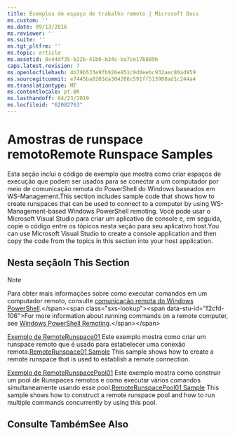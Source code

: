 ```yaml
---
title: Exemplos de espaço de trabalho remoto | Microsoft Docs
ms.custom: ''
ms.date: 09/13/2016
ms.reviewer: ''
ms.suite: ''
ms.tgt_pltfrm: ''
ms.topic: article
ms.assetid: 8c44df35-b22b-41b0-b34c-ba7ce17b889b
caps.latest.revision: 7
ms.openlocfilehash: 4b79b533e9fb926e851c9d0eebc932aec80ad959
ms.sourcegitcommit: e7445ba8203da304286c591ff513900ad1c244a4
ms.translationtype: MT
ms.contentlocale: pt-BR
ms.lasthandoff: 04/23/2019
ms.locfileid: "62082763"
---
```

# <a name="remote-runspace-samples"></a><span data-ttu-id="f2cfd-102">Amostras de runspace remoto</span><span class="sxs-lookup"><span data-stu-id="f2cfd-102">Remote Runspace Samples</span></span>

<span data-ttu-id="f2cfd-103">Esta seção inclui o código de exemplo que mostra como criar espaços de execução que podem ser usados para se conectar a um computador por meio de comunicação remota do PowerShell do Windows baseados em WS-Management.</span><span class="sxs-lookup"><span data-stu-id="f2cfd-103">This section includes sample code that shows how to create runspaces that can be used to connect to a computer by using WS-Management-based Windows PowerShell remoting.</span></span> <span data-ttu-id="f2cfd-104">Você pode usar o Microsoft Visual Studio para criar um aplicativo de console e, em seguida, copie o código entre os tópicos nesta seção para seu aplicativo host.</span><span class="sxs-lookup"><span data-stu-id="f2cfd-104">You can use Microsoft Visual Studio to create a console application and then copy the code from the topics in this section into your host application.</span></span>

## <a name="in-this-section"></a><span data-ttu-id="f2cfd-105">Nesta seção</span><span class="sxs-lookup"><span data-stu-id="f2cfd-105">In This Section</span></span>

> [!NOTE]
> <span data-ttu-id="f2cfd-106">Para obter mais informações sobre como executar comandos em um computador remoto, consulte [comunicação remota do Windows PowerShell](https://msdn.microsoft.com/en-us/library/ee706563(v=vs.85).aspx).</span><span class="sxs-lookup"><span data-stu-id="f2cfd-106">For more information about running commands on a remote computer, see [Windows PowerShell Remoting](https://msdn.microsoft.com/en-us/library/ee706563(v=vs.85).aspx).</span></span>

 <span data-ttu-id="f2cfd-107">[Exemplo de RemoteRunspace01](./remoterunspace01-sample.md) Este exemplo mostra como criar um runspace remoto que é usado para estabelecer uma conexão remota.</span><span class="sxs-lookup"><span data-stu-id="f2cfd-107">[RemoteRunspace01 Sample](./remoterunspace01-sample.md) This sample shows how to create a remote runspace that is used to establish a remote connection.</span></span>

 <span data-ttu-id="f2cfd-108">[Exemplo de RemoteRunspacePool01](./remoterunspacepool01-sample.md) Este exemplo mostra como construir um pool de Runspaces remotos e como executar vários comandos simultaneamente usando esse pool.</span><span class="sxs-lookup"><span data-stu-id="f2cfd-108">[RemoteRunspacePool01 Sample](./remoterunspacepool01-sample.md) This sample shows how to construct a remote runspace pool and how to run multiple commands concurrently by using this pool.</span></span>

## <a name="see-also"></a><span data-ttu-id="f2cfd-109">Consulte Também</span><span class="sxs-lookup"><span data-stu-id="f2cfd-109">See Also</span></span>
